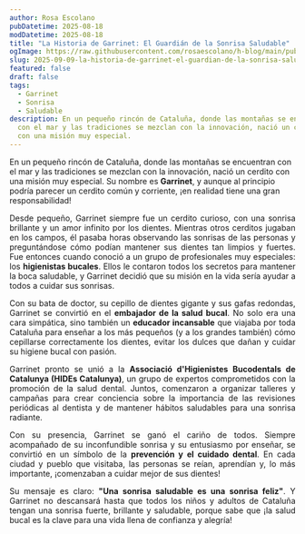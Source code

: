 ```yaml
---
author: Rosa Escolano
pubDatetime: 2025-08-18
modDatetime: 2025-08-18
title: "La Historia de Garrinet: El Guardián de la Sonrisa Saludable"
ogImage: https://raw.githubusercontent.com/rosaescolano/h-blog/main/public/assets/garrinet.webp
slug: 2025-09-09-la-historia-de-garrinet-el-guardian-de-la-sonrisa-saludable
featured: false
draft: false
tags:
  - Garrinet
  - Sonrisa
  - Saludable
description: En un pequeño rincón de Cataluña, donde las montañas se encuentran
  con el mar y las tradiciones se mezclan con la innovación, nació un cerdito
  con una misión muy especial.
---
```

En un pequeño rincón de Cataluña, donde las montañas se encuentran con el mar y las tradiciones se mezclan con la innovación, nació un cerdito con una misión muy especial. Su nombre es **Garrinet**, y aunque al principio podría parecer un cerdito común y corriente, ¡en realidad tiene una gran responsabilidad!

<p style="text-align: justify">Desde pequeño, Garrinet siempre fue un cerdito curioso, con una sonrisa brillante y un amor infinito por los dientes. Mientras otros cerditos jugaban en los campos, él pasaba horas observando las sonrisas de las personas y preguntándose cómo podían mantener sus dientes tan limpios y fuertes. Fue entonces cuando conoció a un grupo de profesionales muy especiales: los&nbsp;<strong>higienistas bucales</strong>. Ellos le contaron todos los secretos para mantener la boca saludable, y Garrinet decidió que su misión en la vida sería ayudar a todos a cuidar sus sonrisas.</p><p style="text-align: justify">Con su bata de doctor, su cepillo de dientes gigante y sus gafas redondas, Garrinet se convirtió en el&nbsp;<strong>embajador de la salud bucal</strong>. No solo era una cara simpática, sino también un&nbsp;<strong>educador incansable</strong>&nbsp;que viajaba por toda Cataluña para enseñar a los más pequeños (y a los grandes también) cómo cepillarse correctamente los dientes, evitar los dulces que dañan y cuidar su higiene bucal con pasión.</p><p style="text-align: justify">Garrinet pronto se unió a la&nbsp;<strong>Associació d'Higienistes Bucodentals de Catalunya (HIDEs Catalunya)</strong>, un grupo de expertos comprometidos con la promoción de la salud dental. Juntos, comenzaron a organizar talleres y campañas para crear conciencia sobre la importancia de las revisiones periódicas al dentista y de mantener hábitos saludables para una sonrisa radiante.</p><p style="text-align: justify">Con su presencia, Garrinet se ganó el cariño de todos. Siempre acompañado de su inconfundible sonrisa y su entusiasmo por enseñar, se convirtió en un símbolo de la&nbsp;<strong>prevención y el cuidado dental</strong>. En cada ciudad y pueblo que visitaba, las personas se reían, aprendían y, lo más importante, ¡comenzaban a cuidar mejor de sus dientes!</p><p style="text-align: justify">Su mensaje es claro:&nbsp;<strong>"Una sonrisa saludable es una sonrisa feliz"</strong>. Y Garrinet no descansará hasta que todos los niños y adultos de Cataluña tengan una sonrisa fuerte, brillante y saludable, porque sabe que ¡la salud bucal es la clave para una vida llena de confianza y alegría!</p>